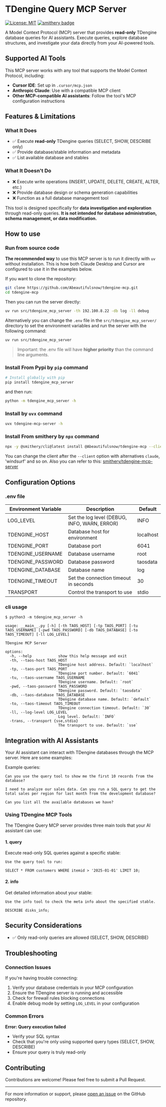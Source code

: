 # TDengine Query MCP Server

[![License: MIT](https://img.shields.io/badge/License-MIT-yellow.svg)](https://opensource.org/licenses/MIT)
[![smithery badge](https://smithery.ai/badge/@Abeautifulsnow/tdengine-mcp)](https://smithery.ai/server/@Abeautifulsnow/tdengine-mcp)

A Model Context Protocol (MCP) server that provides **read-only** TDengine database queries for AI assistants. Execute queries, explore database structures, and investigate your data directly from your AI-powered tools.

## Supported AI Tools

This MCP server works with any tool that supports the Model Context Protocol, including:

- **Cursor IDE**: Set up in `.cursor/mcp.json`
- **Anthropic Claude**: Use with a compatible MCP client
- **Other MCP-compatible AI assistants**: Follow the tool's MCP configuration instructions

## Features & Limitations

### What It Does

- ✅ Execute **read-only** TDengine queries (SELECT, SHOW, DESCRIBE only)
- ✅ Provide database/stable information and metadata
- ✅ List available database and stables

### What It Doesn't Do

- ❌ Execute write operations (INSERT, UPDATE, DELETE, CREATE, ALTER, etc.)
- ❌ Provide database design or schema generation capabilities
- ❌ Function as a full database management tool

This tool is designed specifically for **data investigation and exploration** through read-only queries. **It is not intended for database administration, schema management, or data modification.**

## How to use

### Run from source code

**The recommended way** to use this MCP server is to run it directly with `uv` without installation. This is how both Claude Desktop and Cursor are configured to use it in the examples below.

If you want to clone the repository:

```bash
git clone https://github.com/Abeautifulsnow/tdengine-mcp.git
cd tdengine-mcp
```

Then you can run the server directly:

```bash
uv run src/tdengine_mcp_server -th 192.100.8.22 -db log -ll debug
```

Alternatively you can change the `.env` file in the `src/tdengine_mcp_server/` directory to set the environment variables and run the server with the following command:

```bash
uv run src/tdengine_mcp_server
```

> Important: the .env file will have **higher priority** than the command line arguments.

### Install From Pypi by `pip` command

```bash
# Install globally with pip
pip install tdengine_mcp_server
```

and then run:

```bash
python -m tdengine_mcp_server -h
```

### Install by `uvx` command

```bash
uvx tdengine-mcp-server -h
```

### Install From smithery by `npx` command

```bash
npx -y @smithery/cli@latest install @Abeautifulsnow/tdengine-mcp --client cursor --config '"{}"'
```

You can change the client after the `--client` option with alternatives `claude`, 'windsurf' and so on. Also you can refer to this: [smithery/tdengine-mcp-server](https://smithery.ai/server/@Abeautifulsnow/tdengine-mcp)

## Configuration Options

### .env file

| Environment Variable | Description | Default |
|---------------------|-------------|---------|
| LOG_LEVEL | Set the log level (DEBUG, INFO, WARN, ERROR) | INFO |
| TDENGINE_HOST | Database host for environment | localhost |
| TDENGINE_PORT | Database port | 6041 |
| TDENGINE_USERNAME | Database username | root |
| TDENGINE_PASSWORD | Database password | taosdata |
| TDENGINE_DATABASE | Database name | log |
| TDENGINE_TIMEOUT | Set the connection timeout in seconds | 30 |
| TRANSPORT | Control the transport to use | stdio |

### cli usage

```text
$ python3 -m tdengine_mcp_server -h

usage: __main__.py [-h] [-th TAOS_HOST] [-tp TAOS_PORT] [-tu TAOS_USERNAME] [-pwd TAOS_PASSWORD] [-db TAOS_DATABASE] [-to TAOS_TIMEOUT] [-ll LOG_LEVEL]

TDengine MCP Server

options:
  -h, --help            show this help message and exit
  -th, --taos-host TAOS_HOST
                        TDengine host address. Default: `localhost`
  -tp, --taos-port TAOS_PORT
                        TDengine port number. Default: `6041`
  -tu, --taos-username TAOS_USERNAME
                        TDengine username. Default: `root`
  -pwd, --taos-password TAOS_PASSWORD
                        TDengine password. Default: `taosdata`
  -db, --taos-database TAOS_DATABASE
                        TDengine database name. Default: `default`
  -to, --taos-timeout TAOS_TIMEOUT
                        TDengine connection timeout. Default: `30`
  -ll, --log-level LOG_LEVEL
                        Log level. Default: `INFO`
  -trans, --transport {sse,stdio}
                        The transport to use. Default: `sse`
```

## Integration with AI Assistants

Your AI assistant can interact with TDengine databases through the MCP server. Here are some examples:

Example queries:

```
Can you use the query tool to show me the first 10 records from the database?
```

```
I need to analyze our sales data. Can you run a SQL query to get the total sales per region for last month from the development database?
```

```
Can you list all the available databases we have?
```

### Using TDengine MCP Tools

The TDengine Query MCP server provides three main tools that your AI assistant can use:

#### 1. query

Execute read-only SQL queries against a specific stable:

```
Use the query tool to run:

SELECT * FROM customers WHERE itemid > '2025-01-01' LIMIT 10;
```

#### 2. info

Get detailed information about your stable:

```
Use the info tool to check the meta info about the specified stable.

DESCRIBE disks_info;
```

## Security Considerations

- ✅ Only read-only queries are allowed (SELECT, SHOW, DESCRIBE)

## Troubleshooting

### Connection Issues

If you're having trouble connecting:

1. Verify your database credentials in your MCP configuration
2. Ensure the TDengine server is running and accessible
3. Check for firewall rules blocking connections
4. Enable debug mode by setting `LOG_LEVEL` in your configuration

### Common Errors

**Error: Query execution failed**

- Verify your SQL syntax
- Check that you're only using supported query types (SELECT, SHOW, DESCRIBE)
- Ensure your query is truly read-only

## Contributing

Contributions are welcome! Please feel free to submit a Pull Request.

---

For more information or support, please [open an issue](https://github.com/Abeautifulsnow/tdengine-mcp/issues) on the GitHub repository. 
